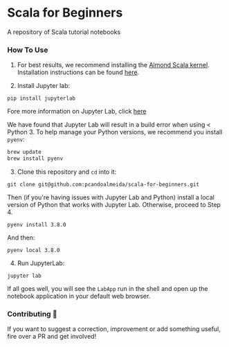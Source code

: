 # Scala for Beginners
A repository of Scala tutorial notebooks

### How To Use

1. For best results, we recommend installing the [Almond Scala kernel](https://almond.sh/). Installation instructions can be found [here](https://almond.sh/docs/quick-start-install).


2. Install Jupyter lab:

```
pip install jupyterlab
```
Fore more information on Jupyter Lab, click [here](https://github.com/jupyterlab/jupyterlab)

We have found that Jupyter Lab will result in a build error when using < Python 3. To help manage your Python versions, we recommend you install `pyenv`:

```bash
brew update
brew install pyenv
```

3. Clone this repository and `cd` into it:

```
git clone git@github.com:pcandoalmeida/scala-for-beginners.git
```

Then (if you're having issues with Jupyter Lab and Python) install a local version of Python that works with Jupyter Lab. Otherwise, proceed to Step 4.

```
pyenv install 3.8.0
```

And then:

```
pyenv local 3.8.0
```

4. Run JupyterLab:

```
jupyter lab
```

If all goes well, you will see the `LabApp` run in the shell and open up the notebook application in your default web browser.

### Contributing 🎉

If you want to suggest a correction, improvement or add something useful, fire over a PR and get involved! 
